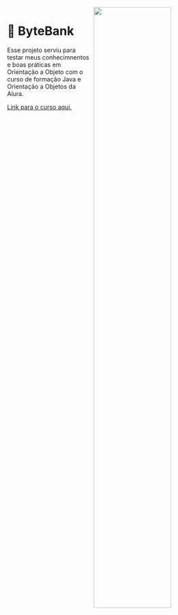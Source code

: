 <img src="https://i.imgur.com/eCQH8PQ.png" width="60%" align="right">

# 🏦 ByteBank

Esse projeto serviu para testar meus conhecimnentos e boas práticas em Orientação a Objeto com o
curso de formação Java e Orientação a Objetos da Alura.

[Link para o curso aqui.](https://cursos.alura.com.br/formacao-java)

